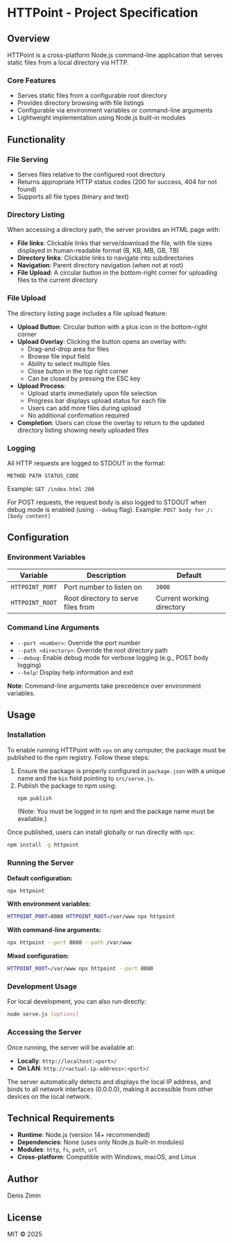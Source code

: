 # HTTPoint - Project Specification

## Overview
HTTPoint is a cross-platform Node.js command-line application that serves static files from a local directory via HTTP.

### Core Features
- Serves static files from a configurable root directory
- Provides directory browsing with file listings
- Configurable via environment variables or command-line arguments
- Lightweight implementation using Node.js built-in modules

## Functionality

### File Serving
- Serves files relative to the configured root directory
- Returns appropriate HTTP status codes (200 for success, 404 for not found)
- Supports all file types (binary and text)

### Directory Listing
When accessing a directory path, the server provides an HTML page with:
- **File links**: Clickable links that serve/download the file, with file sizes displayed in human-readable format (B, KB, MB, GB, TB)
- **Directory links**: Clickable links to navigate into subdirectories
- **Navigation**: Parent directory navigation (when not at root)
- **File Upload**: A circular button in the bottom-right corner for uploading files to the current directory

### File Upload
The directory listing page includes a file upload feature:
- **Upload Button**: Circular button with a plus icon in the bottom-right corner
- **Upload Overlay**: Clicking the button opens an overlay with:
  - Drag-and-drop area for files
  - Browse file input field
  - Ability to select multiple files
  - Close button in the top right corner
  - Can be closed by pressing the ESC key
- **Upload Process**:
  - Upload starts immediately upon file selection
  - Progress bar displays upload status for each file
  - Users can add more files during upload
  - No additional confirmation required
- **Completion**: Users can close the overlay to return to the updated directory listing showing newly uploaded files

### Logging
All HTTP requests are logged to STDOUT in the format:
```
METHOD PATH STATUS_CODE
```
Example: `GET /index.html 200`

For POST requests, the request body is also logged to STDOUT when debug mode is enabled (using `--debug` flag).
Example: `POST body for /: [body content]`

## Configuration

### Environment Variables
| Variable | Description | Default |
|----------|-------------|---------|
| `HTTPOINT_PORT` | Port number to listen on | `3000` |
| `HTTPOINT_ROOT` | Root directory to serve files from | Current working directory |

### Command Line Arguments
- `--port <number>`: Override the port number
- `--path <directory>`: Override the root directory path
- `--debug`: Enable debug mode for verbose logging (e.g., POST body logging)
- `--help`: Display help information and exit

**Note**: Command-line arguments take precedence over environment variables.

## Usage

### Installation
To enable running HTTPoint with `npx` on any computer, the package must be published to the npm registry. Follow these steps:

1. Ensure the package is properly configured in `package.json` with a unique name and the `bin` field pointing to `src/serve.js`.
2. Publish the package to npm using:
   ```bash
   npm publish
   ```
   (Note: You must be logged in to npm and the package name must be available.)

Once published, users can install globally or run directly with `npx`:
```bash
npm install -g httpoint
```

### Running the Server

**Default configuration:**
```bash
npx httpoint
```

**With environment variables:**
```bash
HTTPOINT_PORT=8080 HTTPOINT_ROOT=/var/www npx httpoint
```

**With command-line arguments:**
```bash
npx httpoint --port 8080 --path /var/www
```

**Mixed configuration:**
```bash
HTTPOINT_ROOT=/var/www npx httpoint --port 8080
```

### Development Usage
For local development, you can also run directly:
```bash
node serve.js [options]
```

### Accessing the Server
Once running, the server will be available at:
- **Locally**: `http://localhost:<port>/`
- **On LAN**: `http://<actual-ip-address>:<port>/`

The server automatically detects and displays the local IP address, and binds to all network interfaces (0.0.0.0), making it accessible from other devices on the local network.

## Technical Requirements
- **Runtime**: Node.js (version 14+ recommended)
- **Dependencies**: None (uses only Node.js built-in modules)
- **Modules**: `http`, `fs`, `path`, `url`
- **Cross-platform**: Compatible with Windows, macOS, and Linux

## Author
Denis Zimin

## License
MIT © 2025

